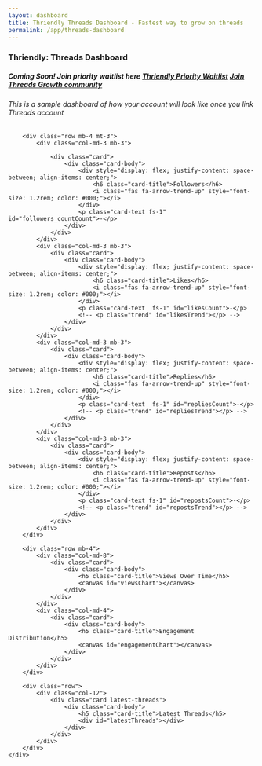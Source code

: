 ```yaml
---
layout: dashboard
title: Thriendly Threads Dashboard - Fastest way to grow on threads
permalink: /app/threads-dashboard
---
```


<div id="content">
    <div class="container mt-4">
        <h3 class="mb-4">Thriendly: Threads Dashboard</h3>
        <h5 class="mb-4">Coming Soon! Join priority waitlist here <a class="btn btn-success btn-sm" target="_blank"
            href="https://forms.gle/vat3karHYLDtL1uL9">Thriendly Priority Waitlist</a>
            <a target="_blank" class="btn btn-primary btn-sm" href="https://discord.gg/7UqWEuqqhk">Join Threads
                    Growth community</a>
            </h5>
        <h6>This is a sample dashboard of how your account will look like once you link Threads account</h6>

        <div class="row mb-4 mt-3">
            <div class="col-md-3 mb-3">

                <div class="card">
                    <div class="card-body">
                        <div style="display: flex; justify-content: space-between; align-items: center;">
                            <h6 class="card-title">Followers</h6>
                            <i class="fas fa-arrow-trend-up" style="font-size: 1.2rem; color: #000;"></i>
                        </div>
                        <p class="card-text fs-1" id="followers_countCount">-</p>
                    </div>
                </div>
            </div>
            <div class="col-md-3 mb-3">
                <div class="card">
                    <div class="card-body">
                        <div style="display: flex; justify-content: space-between; align-items: center;">
                            <h6 class="card-title">Likes</h6>
                            <i class="fas fa-arrow-trend-up" style="font-size: 1.2rem; color: #000;"></i>
                        </div>
                        <p class="card-text  fs-1" id="likesCount">-</p>
                        <!-- <p class="trend" id="likesTrend"></p> -->
                    </div>
                </div>
            </div>
            <div class="col-md-3 mb-3">
                <div class="card">
                    <div class="card-body">
                        <div style="display: flex; justify-content: space-between; align-items: center;">
                            <h6 class="card-title">Replies</h6>
                            <i class="fas fa-arrow-trend-up" style="font-size: 1.2rem; color: #000;"></i>
                        </div>
                        <p class="card-text  fs-1" id="repliesCount">-</p>
                        <!-- <p class="trend" id="repliesTrend"></p> -->
                    </div>
                </div>
            </div>
            <div class="col-md-3 mb-3">
                <div class="card">
                    <div class="card-body">
                        <div style="display: flex; justify-content: space-between; align-items: center;">
                            <h6 class="card-title">Reposts</h6>
                            <i class="fas fa-arrow-trend-up" style="font-size: 1.2rem; color: #000;"></i>
                        </div>
                        <p class="card-text fs-1" id="repostsCount">-</p>
                        <!-- <p class="trend" id="repostsTrend"></p> -->
                    </div>
                </div>
            </div>
        </div>

        <div class="row mb-4">
            <div class="col-md-8">
                <div class="card">
                    <div class="card-body">
                        <h5 class="card-title">Views Over Time</h5>
                        <canvas id="viewsChart"></canvas>
                    </div>
                </div>
            </div>
            <div class="col-md-4">
                <div class="card">
                    <div class="card-body">
                        <h5 class="card-title">Engagement Distribution</h5>
                        <canvas id="engagementChart"></canvas>
                    </div>
                </div>
            </div>
        </div>

        <div class="row">
            <div class="col-12">
                <div class="card latest-threads">
                    <div class="card-body">
                        <h5 class="card-title">Latest Threads</h5>
                        <div id="latestThreads"></div>
                    </div>
                </div>
            </div>
        </div>
    </div>

</div>

<script src="{{ site.baseurl }}/assets/js/dashboard/threads-dashboard.js"></script>
<script src="https://cdnjs.cloudflare.com/ajax/libs/Chart.js/3.7.1/chart.min.js"></script>
